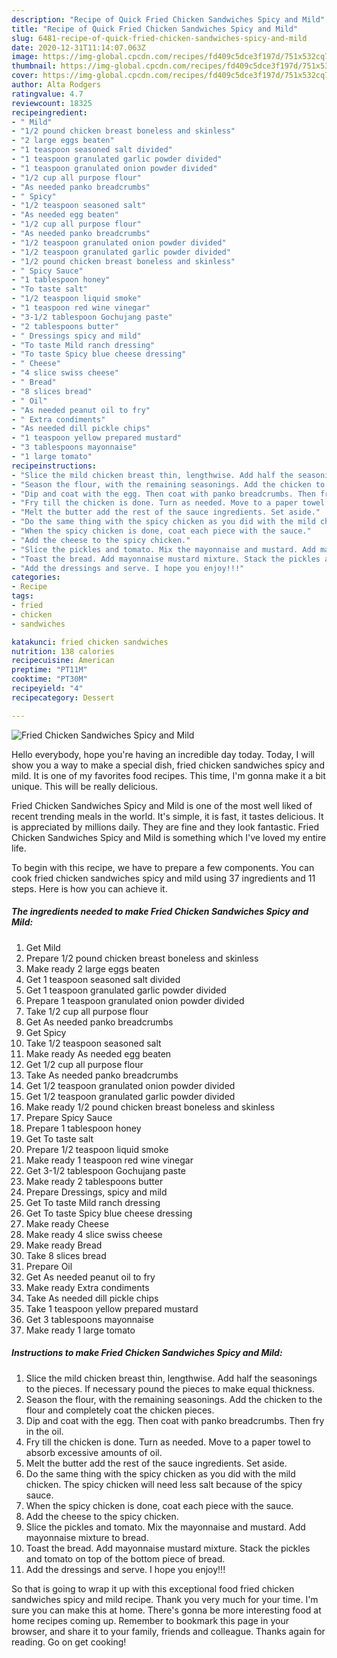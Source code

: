 ```yaml
---
description: "Recipe of Quick Fried Chicken Sandwiches Spicy and Mild"
title: "Recipe of Quick Fried Chicken Sandwiches Spicy and Mild"
slug: 6481-recipe-of-quick-fried-chicken-sandwiches-spicy-and-mild
date: 2020-12-31T11:14:07.063Z
image: https://img-global.cpcdn.com/recipes/fd409c5dce3f197d/751x532cq70/fried-chicken-sandwiches-spicy-and-mild-recipe-main-photo.jpg
thumbnail: https://img-global.cpcdn.com/recipes/fd409c5dce3f197d/751x532cq70/fried-chicken-sandwiches-spicy-and-mild-recipe-main-photo.jpg
cover: https://img-global.cpcdn.com/recipes/fd409c5dce3f197d/751x532cq70/fried-chicken-sandwiches-spicy-and-mild-recipe-main-photo.jpg
author: Alta Rodgers
ratingvalue: 4.7
reviewcount: 18325
recipeingredient:
- " Mild"
- "1/2 pound chicken breast boneless and skinless"
- "2 large eggs beaten"
- "1 teaspoon seasoned salt divided"
- "1 teaspoon granulated garlic powder divided"
- "1 teaspoon granulated onion powder divided"
- "1/2 cup all purpose flour"
- "As needed panko breadcrumbs"
- " Spicy"
- "1/2 teaspoon seasoned salt"
- "As needed egg beaten"
- "1/2 cup all purpose flour"
- "As needed panko breadcrumbs"
- "1/2 teaspoon granulated onion powder divided"
- "1/2 teaspoon granulated garlic powder divided"
- "1/2 pound chicken breast boneless and skinless"
- " Spicy Sauce"
- "1 tablespoon honey"
- "To taste salt"
- "1/2 teaspoon liquid smoke"
- "1 teaspoon red wine vinegar"
- "3-1/2 tablespoon Gochujang paste"
- "2 tablespoons butter"
- " Dressings spicy and mild"
- "To taste Mild ranch dressing"
- "To taste Spicy blue cheese dressing"
- " Cheese"
- "4 slice swiss cheese"
- " Bread"
- "8 slices bread"
- " Oil"
- "As needed peanut oil to fry"
- " Extra condiments"
- "As needed dill pickle chips"
- "1 teaspoon yellow prepared mustard"
- "3 tablespoons mayonnaise"
- "1 large tomato"
recipeinstructions:
- "Slice the mild chicken breast thin, lengthwise. Add half the seasonings to the pieces. If necessary pound the pieces to make equal thickness."
- "Season the flour, with the remaining seasonings. Add the chicken to the flour and completely coat the chicken pieces."
- "Dip and coat with the egg. Then coat with panko breadcrumbs. Then fry in the oil."
- "Fry till the chicken is done. Turn as needed. Move to a paper towel to absorb excessive amounts of oil."
- "Melt the butter add the rest of the sauce ingredients. Set aside."
- "Do the same thing with the spicy chicken as you did with the mild chicken. The spicy chicken will need less salt because of the spicy sauce."
- "When the spicy chicken is done, coat each piece with the sauce."
- "Add the cheese to the spicy chicken."
- "Slice the pickles and tomato. Mix the mayonnaise and mustard. Add mayonnaise mixture to bread."
- "Toast the bread. Add mayonnaise mustard mixture. Stack the pickles and tomato on top of the bottom piece of bread."
- "Add the dressings and serve. I hope you enjoy!!!"
categories:
- Recipe
tags:
- fried
- chicken
- sandwiches

katakunci: fried chicken sandwiches 
nutrition: 138 calories
recipecuisine: American
preptime: "PT11M"
cooktime: "PT30M"
recipeyield: "4"
recipecategory: Dessert

---
```



![Fried Chicken Sandwiches Spicy and Mild](https://img-global.cpcdn.com/recipes/fd409c5dce3f197d/751x532cq70/fried-chicken-sandwiches-spicy-and-mild-recipe-main-photo.jpg)

Hello everybody, hope you're having an incredible day today. Today, I will show you a way to make a special dish, fried chicken sandwiches spicy and mild. It is one of my favorites food recipes. This time, I'm gonna make it a bit unique. This will be really delicious.



Fried Chicken Sandwiches Spicy and Mild is one of the most well liked of recent trending meals in the world. It's simple, it is fast, it tastes delicious. It is appreciated by millions daily. They are fine and they look fantastic. Fried Chicken Sandwiches Spicy and Mild is something which I've loved my entire life.


To begin with this recipe, we have to prepare a few components. You can cook fried chicken sandwiches spicy and mild using 37 ingredients and 11 steps. Here is how you can achieve it.

<!--inarticleads1-->

##### The ingredients needed to make Fried Chicken Sandwiches Spicy and Mild:

1. Get  Mild
1. Prepare 1/2 pound chicken breast boneless and skinless
1. Make ready 2 large eggs beaten
1. Get 1 teaspoon seasoned salt divided
1. Get 1 teaspoon granulated garlic powder divided
1. Prepare 1 teaspoon granulated onion powder divided
1. Take 1/2 cup all purpose flour
1. Get As needed panko breadcrumbs
1. Get  Spicy
1. Take 1/2 teaspoon seasoned salt
1. Make ready As needed egg beaten
1. Get 1/2 cup all purpose flour
1. Take As needed panko breadcrumbs
1. Get 1/2 teaspoon granulated onion powder divided
1. Get 1/2 teaspoon granulated garlic powder divided
1. Make ready 1/2 pound chicken breast boneless and skinless
1. Prepare  Spicy Sauce
1. Prepare 1 tablespoon honey
1. Get To taste salt
1. Prepare 1/2 teaspoon liquid smoke
1. Make ready 1 teaspoon red wine vinegar
1. Get 3-1/2 tablespoon Gochujang paste
1. Make ready 2 tablespoons butter
1. Prepare  Dressings, spicy and mild
1. Get To taste Mild ranch dressing
1. Get To taste Spicy blue cheese dressing
1. Make ready  Cheese
1. Make ready 4 slice swiss cheese
1. Make ready  Bread
1. Take 8 slices bread
1. Prepare  Oil
1. Get As needed peanut oil to fry
1. Make ready  Extra condiments
1. Take As needed dill pickle chips
1. Take 1 teaspoon yellow prepared mustard
1. Get 3 tablespoons mayonnaise
1. Make ready 1 large tomato




<!--inarticleads2-->

##### Instructions to make Fried Chicken Sandwiches Spicy and Mild:

1. Slice the mild chicken breast thin, lengthwise. Add half the seasonings to the pieces. If necessary pound the pieces to make equal thickness.
1. Season the flour, with the remaining seasonings. Add the chicken to the flour and completely coat the chicken pieces.
1. Dip and coat with the egg. Then coat with panko breadcrumbs. Then fry in the oil.
1. Fry till the chicken is done. Turn as needed. Move to a paper towel to absorb excessive amounts of oil.
1. Melt the butter add the rest of the sauce ingredients. Set aside.
1. Do the same thing with the spicy chicken as you did with the mild chicken. The spicy chicken will need less salt because of the spicy sauce.
1. When the spicy chicken is done, coat each piece with the sauce.
1. Add the cheese to the spicy chicken.
1. Slice the pickles and tomato. Mix the mayonnaise and mustard. Add mayonnaise mixture to bread.
1. Toast the bread. Add mayonnaise mustard mixture. Stack the pickles and tomato on top of the bottom piece of bread.
1. Add the dressings and serve. I hope you enjoy!!!




So that is going to wrap it up with this exceptional food fried chicken sandwiches spicy and mild recipe. Thank you very much for your time. I'm sure you can make this at home. There's gonna be more interesting food at home recipes coming up. Remember to bookmark this page in your browser, and share it to your family, friends and colleague. Thanks again for reading. Go on get cooking!
